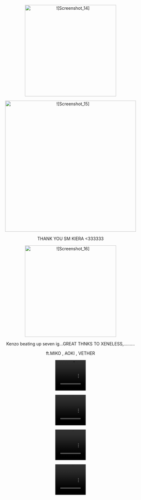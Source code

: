   <p align="center">
  <img width="300" src="https://github.com/user-attachments/assets/0cb27eed-3973-4296-bc26-5fa9841adf45" alt = ![Screenshot_14]>
  <p align="center">
 <img width="430" src="https://github.com/user-attachments/assets/3ba9c25b-6c46-415c-83ab-463b6d8c5405"alt= ![Screenshot_15]>
  <p align="center">
    THANK YOU SM KIERA <333333
      <p align="center">
  <img width="300" src="https://github.com/user-attachments/assets/475e752f-5c81-44ea-8ae4-316b3af735b9" alt= ![Screenshot_16]>
         <p align="center">
           Kenzo beating up seven ig...GREAT THNKS TO XENELESS,.........
<p align="center">
ft.MIKO , AOKI , VETHER
<p align="center">
  <p align="center">
  <video src=https://github.com/user-attachments/assets/8cfd2c14-2e2b-4133-a41f-905cd6dde6e4 width=100 height=100/> 
      <p align="center">
<video src=https://github.com/user-attachments/assets/ef0e5ac5-c4ea-434e-b992-9e182f00dcd2 width=100 height=100/> 
<p align="center">
<video src= https://github.com/user-attachments/assets/2b79b7fd-5887-469d-8253-cf19b4575173 width=100 height=100/> 
<p align="center">
<video src="https://github.com/user-attachments/assets/0c95d9cd-19e0-42ab-8fed-eefa031c0c83" width=100 height=100/>
  




